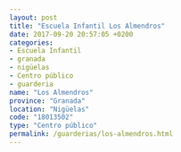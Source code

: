 ```yaml
---
layout: post
title: "Escuela Infantil Los Almendros"
date: 2017-09-20 20:57:05 +0200
categories:
- Escuela Infantil
- granada
- nigüelas
- Centro público
- guarderia
name: "Los Almendros"
province: "Granada"
location: "Nigüelas"
code: "18013502"
type: "Centro público"
permalink: /guarderias/los-almendros.html
---
```

